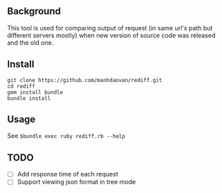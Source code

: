 ## Background

This tool is used for comparing output of request (in same url's path but different servers mostly) when new version of source code was released and the old one.

## Install

```
git clone https://github.com/manhdaovan/rediff.git
cd rediff
gem install bundle
bundle install
```

## Usage
See `$bundle exec ruby rediff.rb --help`

## TODO
* [ ] Add response time of each request
* [ ] Support viewing json format in tree mode

